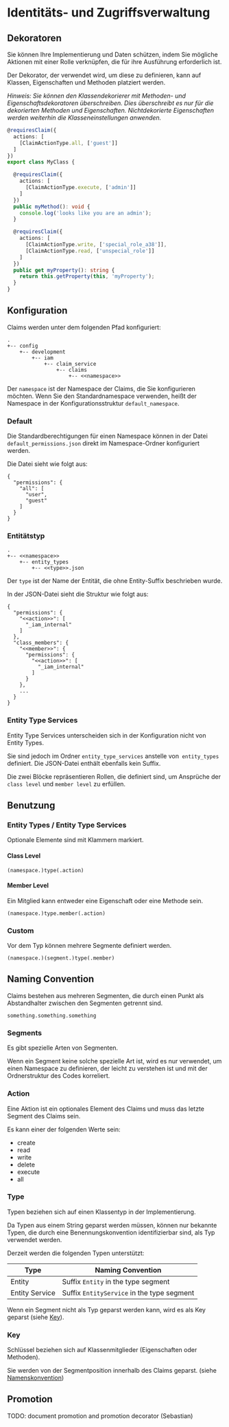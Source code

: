 # Identitäts- und Zugriffsverwaltung

## Dekoratoren

Sie können Ihre Implementierung und Daten schützen, indem Sie mögliche Aktionen mit einer Rolle verknüpfen, die für ihre Ausführung erforderlich ist.

Der Dekorator, der verwendet wird, um diese zu definieren, kann auf Klassen, Eigenschaften und Methoden platziert werden.

_Hinweis: Sie können den Klassendekorierer mit Methoden- und Eigenschaftsdekoratoren überschreiben. Dies überschreibt es nur für die dekorierten Methoden und Eigenschaften. Nichtdekorierte Eigenschaften werden weiterhin die Klasseneinstellungen anwenden._

```typescript
@requiresClaim({
  actions: [
    [ClaimActionType.all, ['guest']]
  ]
})
export class MyClass {

  @requiresClaim({
    actions: [
      [ClaimActionType.execute, ['admin']]
    ]
  })
  public myMethod(): void {
    console.log('looks like you are an admin');
  }

  @requiresClaim({
    actions: [
      [ClaimActionType.write, ['special_role_a38']],
      [ClaimActionType.read, ['unspecial_role']]
    ]
  })
  public get myProperty(): string {
    return this.getProperty(this, 'myProperty');
  }
}
```

## Konfiguration

Claims werden unter dem folgenden Pfad konfiguriert:

```
.
+-- config
    +-- development
        +-- iam
            +-- claim_service
                +-- claims
                    +-- <<namespace>>
```

Der `namespace` ist der Namespace der Claims, die Sie konfigurieren möchten.
Wenn Sie den Standardnamespace verwenden, heißt der Namespace in der Konfigurationsstruktur `default_namespace`.

### Default

Die Standardberechtigungen für einen Namespace können in der Datei `default_permissions.json` direkt im Namespace-Ordner konfiguriert werden.

Die Datei sieht wie folgt aus:
```
{
  "permissions": {
    "all": [
      "user",
      "guest"
    ]
  }
}
```

### Entitätstyp

```
.
+-- <<namespace>>
    +-- entity_types
        +-- <<type>>.json
```

Der `type` ist der Name der Entität, die ohne Entity-Suffix beschrieben wurde.

In der JSON-Datei sieht die Struktur wie folgt aus:

```
{
  "permissions": {
    "<<action>>": [
      "_iam_internal"
    ]
  },
  "class_members": {
    "<<member>>": {
      "permissions": {
        "<<action>>": [
          "_iam_internal"
        ]
      }
    },
    ...
  }
}
```

### Entity Type Services

Entity Type Services unterscheiden sich in der Konfiguration nicht von Entity Types.

Sie sind jedoch im Ordner `entity_type_services` anstelle von` entity_types` definiert.
Die JSON-Datei enthält ebenfalls kein Suffix.

Die zwei Blöcke repräsentieren Rollen, die definiert sind, um Ansprüche der `class level` und `member level` zu erfüllen.

## Benutzung

### Entity Types / Entity Type Services

Optionale Elemente sind mit Klammern markiert.

#### Class Level
```
(namespace.)type(.action)
```

#### Member Level

Ein Mitglied kann entweder eine Eigenschaft oder eine Methode sein.

```
(namespace.)type.member(.action)
```

### Custom

Vor dem Typ können mehrere Segmente definiert werden.

```
(namespace.)(segment.)type(.member)
```

## Naming Convention

Claims bestehen aus mehreren Segmenten, die durch einen Punkt als Abstandhalter zwischen den Segmenten getrennt sind.

```
something.something.something
```

### Segments

Es gibt spezielle Arten von Segmenten.

Wenn ein Segment keine solche spezielle Art ist, wird es nur verwendet, um einen Namespace zu definieren, der leicht zu verstehen ist und mit der Ordnerstruktur des Codes korreliert.

### Action

Eine Aktion ist ein optionales Element des Claims und muss das letzte Segment des Claims sein.

Es kann einer der folgenden Werte sein:
* create
* read
* write
* delete
* execute
* all

### Type

Typen beziehen sich auf einen Klassentyp in der Implementierung.

Da Typen aus einem String geparst werden müssen, können nur bekannte Typen, die durch eine Benennungskonvention identifizierbar sind, als Typ verwendet werden.

Derzeit werden die folgenden Typen unterstützt:

Type | Naming Convention
---------|----------
 Entity | Suffix `Entity` in the type segment
 Entity Service | Suffix `EntityService` in the type segment

Wenn ein Segment nicht als Typ geparst werden kann, wird es als Key geparst (siehe [Key](#key)).

### Key

Schlüssel beziehen sich auf Klassenmitglieder (Eigenschaften oder Methoden).

Sie werden von der Segmentposition innerhalb des Claims geparst. (siehe [Namenskonvention](#naming-convention))

## Promotion

TODO: document promotion and promotion decorator (Sebastian)
